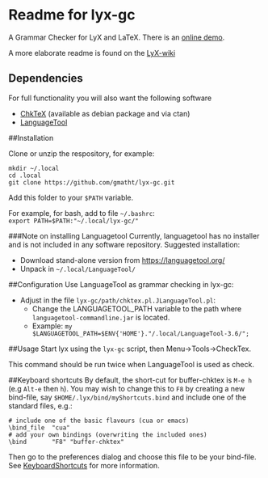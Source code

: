 # Readme for lyx-gc

A Grammar Checker for LyX and LaTeX. There is an [online demo](http://mccabedj.ucc.asn.au/checktex.html).

A more elaborate readme is found on the [LyX-wiki](http://wiki.lyx.org/Tools/LyX-GrammarChecker)

## Dependencies
For full functionality you will also want the following software

* [ChkTeX](http://www.baruch.ev-en.org/proj/chktex/) (available as debian package and via ctan)
* [LanguageTool](https://www.languagetool.org/)


##Installation

Clone or unzip the respository, for example:

```
mkdir ~/.local
cd .local
git clone https://github.com/gmatht/lyx-gc.git
```

Add this folder to your ```$PATH``` variable. 

For example, for bash, add to file ```~/.bashrc```: <br>
   ```export PATH=$PATH:"~/.local/lyx-gc/"```

###Note on installing Languagetool
Currently, languagetool has no installer and is not included in any software repository. Suggested installation:

* Download stand-alone version from https://languagetool.org/
* Unpack in ```~/.local/LanguageTool/```

##Configuration
Use LanguageTool as grammar checking in lyx-gc:

 * Adjust in the file ```lyx-gc/path/chktex.pl.JLanguageTool.pl```:
    * Change the LANGUAGETOOL_PATH variable to the path where  ```languagetool-commandline.jar``` is located.
    * Example:  ```my $LANGUAGETOOL_PATH=$ENV{'HOME'}."/.local/LanguageTool-3.6/";```
    
##Usage
Start lyx using the ```lyx-gc``` script, then Menu->Tools->CheckTex.

This command should be run twice when LanguageTool is used as check.


##Keyboard shortcuts
By default, the short-cut for buffer-chktex is ```M-e h``` (e.g ```Alt-e``` then ```h```).
You may wish to change this to ```F8``` by creating a new bind-file,
say ```$HOME/.lyx/bind/myShortcuts.bind``` and include one of the standard files, e.g.:

``` 
# include one of the basic flavours (cua or emacs)
\bind_file	"cua"
# add your own bindings (overwriting the included ones)
\bind		"F8" "buffer-chktex"
```

Then go to the preferences dialog and choose this file to be your bind-file.
See [KeyboardShortcuts](http://wiki.lyx.org/Tips/KeyboardShortcuts)
for more information. 
